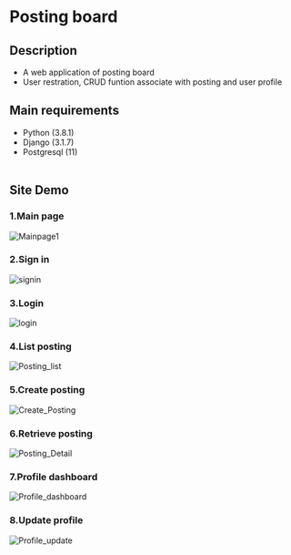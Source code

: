 # Posting board 

## Description 
* A web application of posting board
* User restration, CRUD funtion associate with posting and user profile      

## Main requirements 
* Python (3.8.1)
* Django (3.1.7)
* Postgresql (11) 
</br></br>

## Site Demo

### 1.Main page 
![Mainpage1](https://user-images.githubusercontent.com/80245390/132004611-be9dd2a3-40ca-4c58-b641-f4a1c404dd8e.JPG) 
</br>

### 2.Sign in
![signin](https://user-images.githubusercontent.com/80245390/132005691-5f869b60-3f17-4a9d-8268-2aae71f77c1e.JPG)
</br>

### 3.Login
![login](https://user-images.githubusercontent.com/80245390/132004690-8b84c295-7ca1-4869-b9f9-2ba04a536044.JPG)
</br>

### 4.List posting
![Posting_list](https://user-images.githubusercontent.com/80245390/132005006-af5e0663-e49b-4b93-9f23-3b63c5f4127a.JPG)
</br>

### 5.Create posting
![Create_Posting](https://user-images.githubusercontent.com/80245390/132005120-b74e6a41-d332-48ea-8a54-4f0309018be4.jpg)
</br>

### 6.Retrieve posting
![Posting_Detail](https://user-images.githubusercontent.com/80245390/132005362-00c88cbd-0a90-483c-8815-99722b6be025.JPG)
</br>

### 7.Profile dashboard
![Profile_dashboard](https://user-images.githubusercontent.com/80245390/132005547-dc5b249b-f8f6-4ba1-9255-a5b61a69fb38.JPG)
</br>

### 8.Update profile
![Profile_update](https://user-images.githubusercontent.com/80245390/132005767-e574ccd2-e630-4502-8f7f-7eaf7631324e.JPG)
</br>


